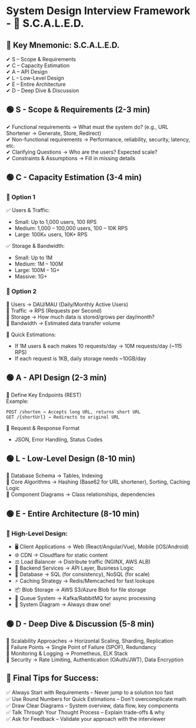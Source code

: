# System Design Interview Framework - 🚀 S.C.A.L.E.D.
## 🔑 Key Mnemonic: S.C.A.L.E.D.
✔ S – Scope & Requirements  
✔ C – Capacity Estimation  
✔ A – API Design  
✔ L – Low-Level Design  
✔ E – Entire Architecture  
✔ D – Deep Dive & Discussion  

## 🟢 S - Scope & Requirements (2-3 min)
✔ Functional requirements → What must the system do? (e.g., URL Shortener → Generate, Store, Redirect)  
✔ Non-functional requirements → Performance, reliability, security, latency, etc.  
✔ Clarifying Questions → Who are the users? Expected scale?   
✔ Constraints & Assumptions → Fill in missing details  

## 🟢 C - Capacity Estimation (3-4 min)

### 🔹 Option 1
✅ Users & Traffic:
- Small: Up to 1,000 users, 100 RPS
- Medium: 1,000 – 100,000 users, 100 – 10K RPS
- Large: 100K+ users, 10K+ RPS

✅ Storage & Bandwidth:
- Small: Up to 1M 
- Medium: 1M – 100M 
- Large: 100M – 1G+ 
- Massive: 1G+ 

### 🔹 Option 2
📌 Users → DAU/MAU (Daily/Monthly Active Users)  
📌 Traffic → RPS (Requests per Second)  
📌 Storage → How much data is stored/grows per day/month?  
📌 Bandwidth → Estimated data transfer volume  

🔢 Quick Estimations:
- If 1M users & each makes 10 requests/day → 10M requests/day (~115 RPS)
- If each request is 1KB, daily storage needs ~10GB/day

## 🟢 A - API Design (2-3 min)
📌 Define Key Endpoints (REST)  
Example:
```http
POST /shorten → Accepts long URL, returns short URL
GET /{shortUrl} → Redirects to original URL
```

📌 Request & Response Format  
- JSON, Error Handling, Status Codes

## 🟢 L - Low-Level Design (8-10 min)
📌 Database Schema → Tables, Indexing  
📌 Core Algorithms → Hashing (Base62 for URL shortener), Sorting, Caching Logic  
📌 Component Diagrams → Class relationships, dependencies  

## 🟢 E - Entire Architecture (8-10 min)
### 📌 High-Level Design:
* 🖥️ Client Applications → Web (React/Angular/Vue), Mobile (iOS/Android)
* 🌐 CDN → Cloudflare for static content
* ⚖️ Load Balancer → Distribute traffic (NGINX, AWS ALB)
* 🔧 Backend Services → API Layer, Business Logic
* 💾 Database → SQL (for consistency), NoSQL (for scale)
* ⚡ Caching Strategy → Redis/Memcached for fast lookups
* 📦 Blob Storage → AWS S3/Azure Blob for file storage
* 📨 Queue System → Kafka/RabbitMQ for async processing
* 📌 System Diagram → Always draw one!

## 🟢 D - Deep Dive & Discussion (5-8 min)
📌 Scalability Approaches → Horizontal Scaling, Sharding, Replication  
📌 Failure Points → Single Point of Failure (SPOF), Redundancy  
📌 Monitoring & Logging → Prometheus, ELK Stack  
📌 Security → Rate Limiting, Authentication (OAuth/JWT), Data Encryption  

## 🎯 Final Tips for Success:
✅ Always Start with Requirements – Never jump to a solution too fast  
✅ Use Round Numbers for Quick Estimations – Don't overcomplicate math  
✅ Draw Clear Diagrams – System overview, data flow, key components  
✅ Talk Through Your Thought Process – Explain trade-offs & why  
✅ Ask for Feedback – Validate your approach with the interviewer  

